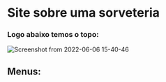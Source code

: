 # Site sobre uma sorveteria 

### Logo abaixo temos o topo: 

![Screenshot from 2022-06-06 15-40-46](https://user-images.githubusercontent.com/84159325/172227041-1652561d-b4e9-46d7-a0d7-0a0dff66c004.png)

## Menus: 


